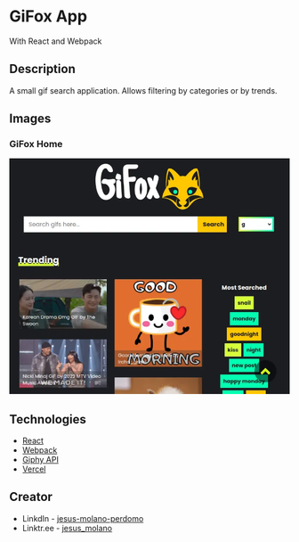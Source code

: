 # GiFox App
With React and Webpack

## Description

A small gif search application. Allows filtering by categories or by trends.

## Images
### GiFox Home
![Home Image](https://github.com/jesus-molano/gifox-app/blob/8e4fa3aaa525d02d2a79f1cade380d9548454119/public/gifox.webp "Home image")


## Technologies

* [React](https://reactjs.org)
* [Webpack](https://webpack.js.org/)
* [Giphy API](https://giphy.com/)
* [Vercel](https://vercel.com/)

## Creator
* LinkdIn - [jesus-molano-perdomo](https://www.linkedin.com/in/jesus-molano-perdomo/)
* Linktr.ee - [jesus_molano](https://linktr.ee/jesus_molano)

